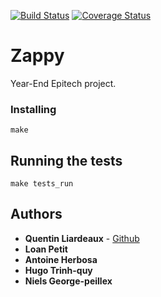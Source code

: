 [![Build Status](https://gitlab.nwmqpa.com/qLiardeaux/PSU_zappy_2018/badges/master/build.svg)](https://gitlab.nwmqpa.com/qLiardeaux/PSU_zappy_2018/pipelines/)
[![Coverage Status](https://gitlab.nwmqpa.com/qLiardeaux/PSU_zappy_2018/badges/master/coverage.svg?job=coverage)](https://gitlab.nwmqpa.com/qLiardeaux/PSU_zappy_2018/pipelines/)
# Zappy

Year-End Epitech project.

### Installing

```
make
```

## Running the tests

```
make tests_run
```

## Authors

* **Quentin Liardeaux** - [Github](https://github.com/LiardeauxQ)
* **Loan Petit**
* **Antoine Herbosa**
* **Hugo Trinh-quy**
* **Niels George-peillex**